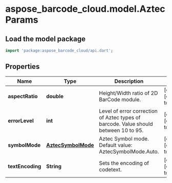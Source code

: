 # aspose_barcode_cloud.model.AztecParams

## Load the model package
```dart
import 'package:aspose_barcode_cloud/api.dart';
```

## Properties
Name | Type | Description | Notes
------------ | ------------- | ------------- | -------------
**aspectRatio** | **double** | Height/Width ratio of 2D BarCode module. | [optional] [default to null]
**errorLevel** | **int** | Level of error correction of Aztec types of barcode. Value should between 10 to 95. | [optional] [default to null]
**symbolMode** | [**AztecSymbolMode**](AztecSymbolMode.md) | Aztec Symbol mode. Default value: AztecSymbolMode.Auto. | [optional] [default to null]
**textEncoding** | **String** | Sets the encoding of codetext. | [optional] [default to null]


